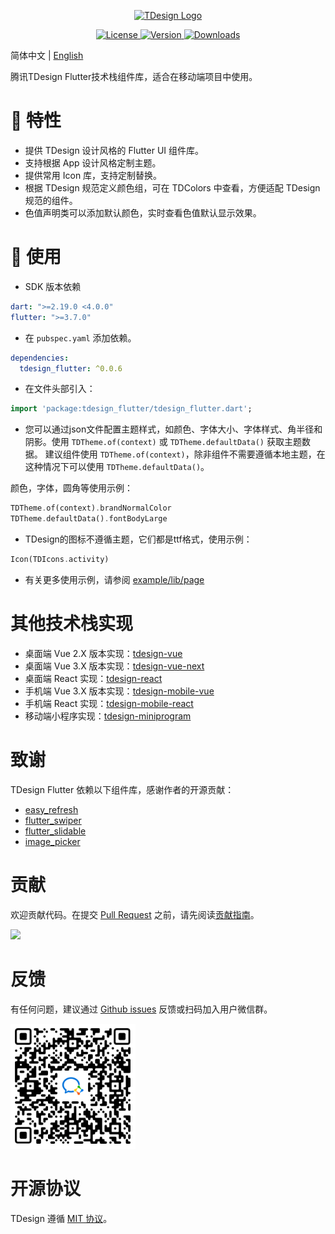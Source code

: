 <p align="center">
  <a href="https://tdesign.tencent.com/" target="_blank">
    <img alt="TDesign Logo" width="200" src="https://tdesign.gtimg.com/site/TDesign.png" />
  </a>
</p>

<p align="center">
  <a href="https://github.com/Tencent/tdesign-flutter/blob/main/LICENSE">
    <img src="https://img.shields.io/github/license/tencent/tdesign-flutter" alt="License">
  </a>
  <a href="https://pub.dev/packages/tdesign_flutter">
    <img src="https://img.shields.io/pub/v/tdesign_flutter" alt="Version">
  </a>
  <a href="https://pub.dev/packages/tdesign_flutter/score">
    <img src="https://img.shields.io/pub/dm/tdesign_flutter" alt="Downloads">
  </a>
</p>

简体中文 | [English](README.md)

腾讯TDesign Flutter技术栈组件库，适合在移动端项目中使用。


# 🎉 特性

- 提供 TDesign 设计风格的 Flutter UI 组件库。
- 支持根据 App 设计风格定制主题。
- 提供常用 Icon 库，支持定制替换。
- 根据 TDesign 规范定义颜色组，可在 TDColors 中查看，方便适配 TDesign 规范的组件。
- 色值声明类可以添加默认颜色，实时查看色值默认显示效果。


# 🔨 使用
- SDK 版本依赖
```yaml
dart: ">=2.19.0 <4.0.0"
flutter: ">=3.7.0"
```

- 在 `pubspec.yaml` 添加依赖。

```yaml
dependencies:
  tdesign_flutter: ^0.0.6
```

- 在文件头部引入：

```dart
import 'package:tdesign_flutter/tdesign_flutter.dart';
```

- 您可以通过json文件配置主题样式，如颜色、字体大小、字体样式、角半径和阴影。使用 `TDTheme.of(context)` 或 `TDTheme.defaultData()` 获取主题数据。
  建议组件使用 `TDTheme.of(context)`，除非组件不需要遵循本地主题，在这种情况下可以使用 `TDTheme.defaultData()`。

颜色，字体，圆角等使用示例：

```dart
TDTheme.of(context).brandNormalColor
TDTheme.defaultData().fontBodyLarge
```

- TDesign的图标不遵循主题，它们都是ttf格式，使用示例：

```dart
Icon(TDIcons.activity)
```

- 有关更多使用示例，请参阅 [example/lib/page](tdesign-component/example/lib/page)


# 其他技术栈实现

- 桌面端 Vue 2.X 版本实现：[tdesign-vue](https://github.com/Tencent/tdesign-vue)
- 桌面端 Vue 3.X 版本实现：[tdesign-vue-next](https://github.com/Tencent/tdesign-vue-next)
- 桌面端 React 实现：[tdesign-react](https://github.com/Tencent/tdesign-react)
- 手机端 Vue 3.X 版本实现：[tdesign-mobile-vue](https://github.com/Tencent/tdesign-mobile-vue)
- 手机端 React 实现：[tdesign-mobile-react](https://github.com/Tencent/tdesign-mobile-react)
- 移动端小程序实现：[tdesign-miniprogram](https://github.com/Tencent/tdesign-miniprogram)

# 致谢

TDesign Flutter 依赖以下组件库，感谢作者的开源贡献：

- [easy_refresh](https://pub-web.flutter-io.cn/packages/easy_refresh)
- [flutter_swiper](https://pub-web.flutter-io.cn/packages/flutter_swiper)
- [flutter_slidable](https://pub-web.flutter-io.cn/packages/flutter_slidable)
- [image_picker](https://pub-web.flutter-io.cn/packages/image_picker)

# 贡献

欢迎贡献代码。在提交 [Pull Request](https://github.com/Tencent/tdesign-flutter/pulls) 之前，请先阅读[贡献指南]((CONTRIBUTING.md))。

<a href="https://github.com/Tencent/tdesign-flutter/graphs/contributors">
  <img src="https://contrib.rocks/image?repo=Tencent/tdesign-flutter" />
</a>

# 反馈

有任何问题，建议通过 [Github issues](https://github.com/Tencent/tdesign-flutter/issues) 反馈或扫码加入用户微信群。

<img src="https://raw.githubusercontent.com/Tencent/tdesign/main/packages/components/src/images/groups/vue3-group.png" width="200" />

# 开源协议

TDesign 遵循 [MIT 协议](LICENSE)。